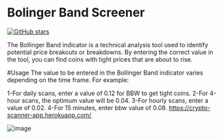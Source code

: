 # Bolinger Band Screener 
[![GitHub stars](https://img.shields.io/github/stars/atilaahmettaner/CryptoScanner)](https://github.com/atilaahmettaner/CryptoScanner/stargazers)

 The Bollinger Band indicator is a technical analysis tool used to identify potential price breakouts or breakdowns. By entering the correct value in the tool, you can find coins with tight prices that are about to rise.

#Usage
The value to be entered in the Bollinger Band indicator varies depending on the time frame. For example:

1-For daily scans, enter a value of 0.12 for BBW to get tight coins.
2-For 4-hour scans, the optimum value will be 0.04.
3-For hourly scans, enter a value of 0.02.
4-For 15 minutes, enter bbw value of 0.08.
    https://crypto-scanner-app.herokuapp.com/

![image](https://user-images.githubusercontent.com/67838093/205168192-3630a8f1-9f37-485b-8b20-6ae07631dfab.png)
